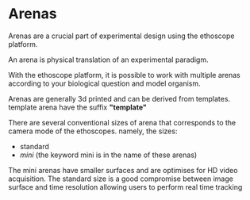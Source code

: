 Arenas
==================

Arenas are a crucial part of experimental design using the ethoscope platform.

An arena is physical translation of an experimental paradigm.

With the ethoscope platform, it is possible to work with multiple arenas according to your biological question and model organism.

Arenas are generally 3d printed and can be derived from templates.
template arena have the suffix **"template"**

There are several conventional sizes of arena that corresponds to the camera mode of the ethoscopes.
namely, the sizes:

* standard 
* *mini* (the keyword mini is in the name of these arenas)

The mini arenas have smaller surfaces and are optimises for HD video acquisition.
The standard size is a good compromise between image surface and time resolution allowing users to perform real time tracking


 



 
 


